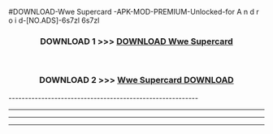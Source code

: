 #DOWNLOAD-Wwe Supercard -APK-MOD-PREMIUM-Unlocked-for A n d r o i d-[NO.ADS]-6s7zl 6s7zl 



<div align="center">

<h3>DOWNLOAD 1 >>> <a href="https://getmod2.web.app/?judul=Wwe Supercard ">DOWNLOAD Wwe Supercard </a></h3><br>

<h3>DOWNLOAD 2 >>> <a href="https://getmod2.web.app/?judul=Wwe Supercard ">Wwe Supercard  DOWNLOAD </a></h3>

</div>
----------------------------------------------------------

----------------------------------------------------------

----------------------------------------------------------

----------------------------------------------------------



